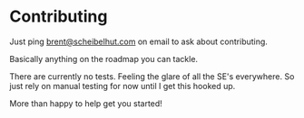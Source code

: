 # Contributing

Just ping brent@scheibelhut.com on email to ask about contributing.

Basically anything on the roadmap you can tackle.

There are currently no tests. Feeling the glare of all the SE's everywhere. So just rely on manual testing for now until I get this hooked up.

More than happy to help get you started!